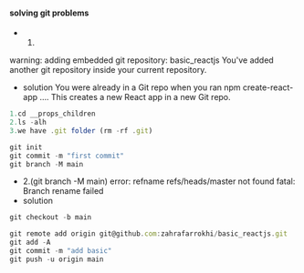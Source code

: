 ####  solving git problems
* 1.
warning: adding embedded git repository: basic_reactjs
You've added another git repository inside your current repository.
* solution
You were already in a Git repo when you ran npm create-react-app …. This creates a new React app in a new Git repo.
```jsx
1.cd __props_children
2.ls -alh
3.we have .git folder (rm -rf .git)

```
```jsx
git init
git commit -m "first commit"
git branch -M main

```

* 2.(git branch -M main)
error: refname refs/heads/master not found
fatal: Branch rename failed
* solution
```jsx
git checkout -b main
```
```jsx
git remote add origin git@github.com:zahrafarrokhi/basic_reactjs.git
git add -A
git commit -m "add basic"
git push -u origin main

```
